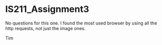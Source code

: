 # IS211_Assignment3

No questions for this one. I found the most used browser by using all the http requests, not just the image ones.

Tim
